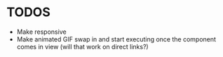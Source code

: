# TODOS

-   Make responsive
-   Make animated GIF swap in and start executing once the component comes in view (will that work on direct links?)
